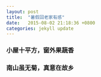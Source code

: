 ```yaml
---
layout: post
title:  "暑假回老家有感"
date:   2015-08-02 21:18:36 +0800
categories: jekyll update
---
```

### 小屋十平方，窗外果蔬香  

### 南山虽无菊，真意在故乡